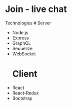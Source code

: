 # Join - live chat

Technologies
     # Server
- Node.js
- Express
- GraphQL
- Sequelize
- WebSocket
     # Client
- React
- React-Redux
- Bootstrap
